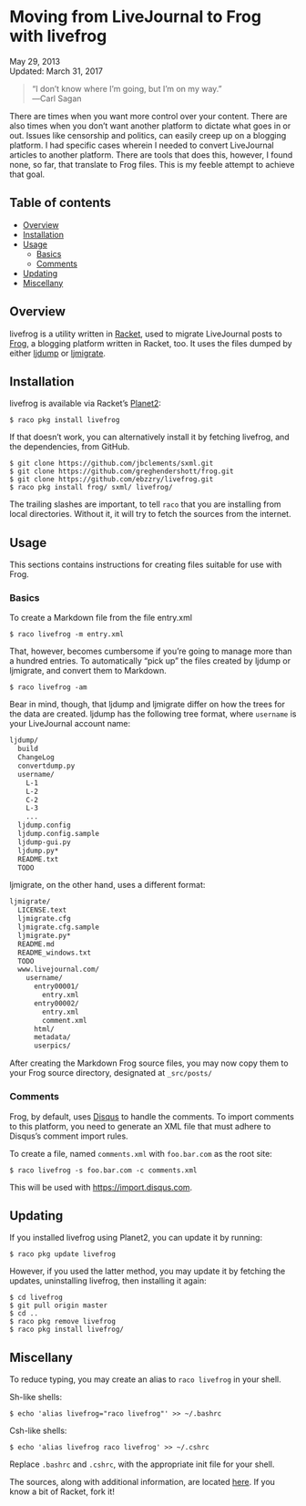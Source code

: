 Moving from LiveJournal to Frog with livefrog
=============================================

<div class="center">May 29, 2013</div>
<div class="center">Updated: March 31, 2017</div>

>“I don’t know where I’m going, but I’m on my way.”<br>
>―Carl Sagan

There are times when you want more control over your content. There are also times when you don’t
want another platform to dictate what goes in or out. Issues like censorship and politics, can
easily creep up on a blogging platform. I had specific cases wherein I needed to convert LiveJournal
articles to another platform. There are tools that does this, however, I found none, so far, that
translate to Frog files. This is my feeble attempt to achieve that goal.


Table of contents
-----------------

- [Overview](#overview)
- [Installation](#installation)
- [Usage](#usage)
  + [Basics](#basics)
  + [Comments](#comments)
- [Updating](#updating)
- [Miscellany](#miscellany)


Overview <a name="overview"></a>
----------------------------------------

livefrog is a utility written in [Racket](http://racket-lang.org), used to migrate LiveJournal posts
to [Frog](https://github.com/greghendershott/frog/), a blogging platform written in Racket, too. It
uses the files dumped by either [ljdump](http://hewgill.com/ljdump/)
or [ljmigrate](https://github.com/ceejbot/ljmigrate).


Installation <a name="installation"></a>
----------------------------------------

livefrog is available via Racket’s [Planet2](https://pkg.racket-lang.org):

    $ raco pkg install livefrog

If that doesn’t work, you can alternatively install it by fetching livefrog, and the dependencies, from
GitHub.

    $ git clone https://github.com/jbclements/sxml.git
    $ git clone https://github.com/greghendershott/frog.git
    $ git clone https://github.com/ebzzry/livefrog.git
    $ raco pkg install frog/ sxml/ livefrog/

The trailing slashes are important, to tell `raco` that you are installing from local
directories. Without it, it will try to fetch the sources from the internet.


Usage  <a name="usage"></a>
---------------------------

This sections contains instructions for creating files suitable for use with Frog.


### Basics <a name="basics"></a>

To create a Markdown file from the file entry.xml

    $ raco livefrog -m entry.xml

That, however, becomes cumbersome if you’re going to manage more than a hundred entries. To
automatically “pick up” the files created by ljdump or ljmigrate, and convert them to Markdown.

    $ raco livefrog -am

Bear in mind, though, that ljdump and ljmigrate differ on how the trees for the data are
created. ljdump has the following tree format, where `username` is your LiveJournal account name:

```bash
ljdump/
  build
  ChangeLog
  convertdump.py
  username/
    L-1
    L-2
    C-2
    L-3
    ...
  ljdump.config
  ljdump.config.sample
  ljdump-gui.py
  ljdump.py*
  README.txt
  TODO
```

ljmigrate, on the other hand, uses a different format:

```bash
ljmigrate/
  LICENSE.text
  ljmigrate.cfg
  ljmigrate.cfg.sample
  ljmigrate.py*
  README.md
  README_windows.txt
  TODO
  www.livejournal.com/
    username/
      entry00001/
        entry.xml
      entry00002/
        entry.xml
        comment.xml
      html/
      metadata/
      userpics/
```

After creating the Markdown Frog source files, you may now copy them to your Frog source directory,
designated at `_src/posts/`


### Comments <a name="comments"></a>

Frog, by default, uses [Disqus](https://disqus.com) to handle the comments. To import comments to
this platform, you need to generate an XML file that must adhere to Disqus’s comment import rules.

To create a file, named `comments.xml` with `foo.bar.com` as the root site:

    $ raco livefrog -s foo.bar.com -c comments.xml

This will be used with <https://import.disqus.com>.


Updating <a name="updating"></a>
--------------------------------

If you installed livefrog using Planet2, you can update it by running:

    $ raco pkg update livefrog

However, if you used the latter method, you may update it by fetching the updates, uninstalling
livefrog, then installing it again:

    $ cd livefrog
    $ git pull origin master
    $ cd ..
    $ raco pkg remove livefrog
    $ raco pkg install livefrog/


Miscellany <a name="miscellany"></a>
------------------------------------

To reduce typing, you may create an alias to `raco livefrog` in your shell.

Sh-like shells:

    $ echo 'alias livefrog="raco livefrog"' >> ~/.bashrc

Csh-like shells:

    $ echo 'alias livefrog raco livefrog' >> ~/.cshrc

Replace `.bashrc` and `.cshrc`, with the appropriate init file for your shell.

The sources, along with additional information, are
located [here](https://github.com/ebzzry/livefrog). If you know a bit of Racket, fork it!
